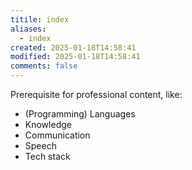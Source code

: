 ```yaml
---
titile: index
aliases:
  - index
created: 2025-01-18T14:58:41
modified: 2025-01-18T14:58:41
comments: false
---
```


Prerequisite for professional content, like:

- (Programming) Languages
- Knowledge
- Communication
- Speech
- Tech stack

